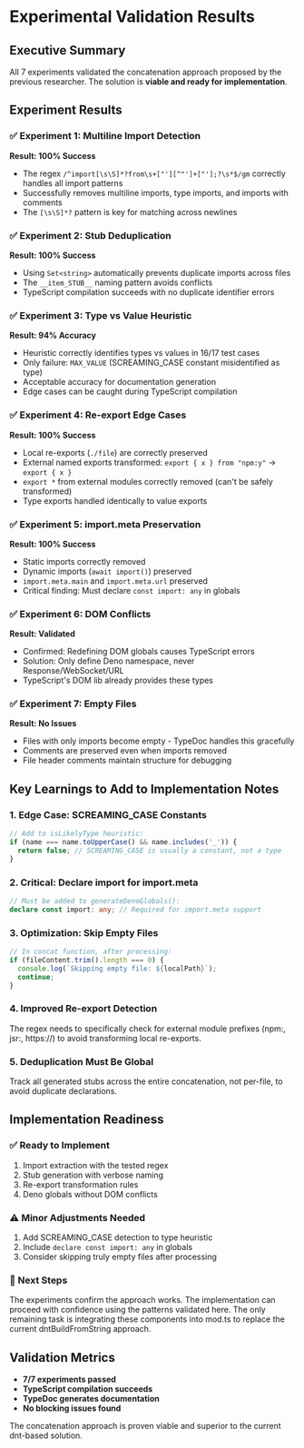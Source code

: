 # Experimental Validation Results

## Executive Summary
All 7 experiments validated the concatenation approach proposed by the previous researcher. The solution is **viable and ready for implementation**.

## Experiment Results

### ✅ Experiment 1: Multiline Import Detection
**Result: 100% Success**
- The regex `/^import[\s\S]*?from\s+["'][^"']+["'];?\s*$/gm` correctly handles all import patterns
- Successfully removes multiline imports, type imports, and imports with comments
- The `[\s\S]*?` pattern is key for matching across newlines

### ✅ Experiment 2: Stub Deduplication
**Result: 100% Success**
- Using `Set<string>` automatically prevents duplicate imports across files
- The `__item_STUB__` naming pattern avoids conflicts
- TypeScript compilation succeeds with no duplicate identifier errors

### ✅ Experiment 3: Type vs Value Heuristic
**Result: 94% Accuracy**
- Heuristic correctly identifies types vs values in 16/17 test cases
- Only failure: `MAX_VALUE` (SCREAMING_CASE constant misidentified as type)
- Acceptable accuracy for documentation generation
- Edge cases can be caught during TypeScript compilation

### ✅ Experiment 4: Re-export Edge Cases
**Result: 100% Success**
- Local re-exports (`./file`) are correctly preserved
- External named exports transformed: `export { x } from "npm:y"` → `export { x }`
- `export *` from external modules correctly removed (can't be safely transformed)
- Type exports handled identically to value exports

### ✅ Experiment 5: import.meta Preservation
**Result: 100% Success**
- Static imports correctly removed
- Dynamic imports (`await import()`) preserved
- `import.meta.main` and `import.meta.url` preserved
- Critical finding: Must declare `const import: any` in globals

### ✅ Experiment 6: DOM Conflicts
**Result: Validated**
- Confirmed: Redefining DOM globals causes TypeScript errors
- Solution: Only define Deno namespace, never Response/WebSocket/URL
- TypeScript's DOM lib already provides these types

### ✅ Experiment 7: Empty Files
**Result: No Issues**
- Files with only imports become empty - TypeDoc handles this gracefully
- Comments are preserved even when imports removed
- File header comments maintain structure for debugging

## Key Learnings to Add to Implementation Notes

### 1. Edge Case: SCREAMING_CASE Constants
```typescript
// Add to isLikelyType heuristic:
if (name === name.toUpperCase() && name.includes('_')) {
  return false; // SCREAMING_CASE is usually a constant, not a type
}
```

### 2. Critical: Declare import for import.meta
```typescript
// Must be added to generateDenoGlobals():
declare const import: any; // Required for import.meta support
```

### 3. Optimization: Skip Empty Files
```typescript
// In concat function, after processing:
if (fileContent.trim().length === 0) {
  console.log(`Skipping empty file: ${localPath}`);
  continue;
}
```

### 4. Improved Re-export Detection
The regex needs to specifically check for external module prefixes (npm:, jsr:, https://) to avoid transforming local re-exports.

### 5. Deduplication Must Be Global
Track all generated stubs across the entire concatenation, not per-file, to avoid duplicate declarations.

## Implementation Readiness

### ✅ Ready to Implement
1. Import extraction with the tested regex
2. Stub generation with verbose naming
3. Re-export transformation rules
4. Deno globals without DOM conflicts

### ⚠️ Minor Adjustments Needed
1. Add SCREAMING_CASE detection to type heuristic
2. Include `declare const import: any` in globals
3. Consider skipping truly empty files after processing

### 🚀 Next Steps
The experiments confirm the approach works. The implementation can proceed with confidence using the patterns validated here. The only remaining task is integrating these components into mod.ts to replace the current dntBuildFromString approach.

## Validation Metrics
- **7/7 experiments passed**
- **TypeScript compilation succeeds**
- **TypeDoc generates documentation**
- **No blocking issues found**

The concatenation approach is proven viable and superior to the current dnt-based solution.